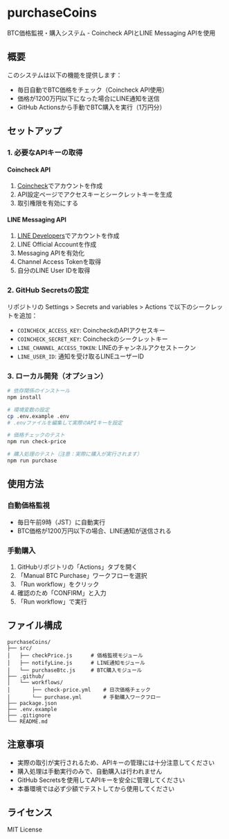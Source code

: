 # purchaseCoinsBTC価格監視・購入システム - Coincheck APIとLINE Messaging APIを使用## 概要このシステムは以下の機能を提供します：- 毎日自動でBTC価格をチェック（Coincheck API使用）- 価格が1200万円以下になった場合にLINE通知を送信- GitHub Actionsから手動でBTC購入を実行（1万円分）## セットアップ### 1. 必要なAPIキーの取得#### Coincheck API1. [Coincheck](https://coincheck.com/)でアカウントを作成2. API設定ページでアクセスキーとシークレットキーを生成3. 取引権限を有効にする#### LINE Messaging API1. [LINE Developers](https://developers.line.biz/)でアカウントを作成2. LINE Official Accountを作成3. Messaging APIを有効化4. Channel Access Tokenを取得5. 自分のLINE User IDを取得### 2. GitHub Secretsの設定リポジトリの Settings > Secrets and variables > Actions で以下のシークレットを追加：- `COINCHECK_ACCESS_KEY`: CoincheckのAPIアクセスキー- `COINCHECK_SECRET_KEY`: Coincheckのシークレットキー- `LINE_CHANNEL_ACCESS_TOKEN`: LINEのチャンネルアクセストークン- `LINE_USER_ID`: 通知を受け取るLINEユーザーID### 3. ローカル開発（オプション）```bash# 依存関係のインストールnpm install# 環境変数の設定cp .env.example .env# .envファイルを編集して実際のAPIキーを設定# 価格チェックのテストnpm run check-price# 購入処理のテスト（注意：実際に購入が実行されます）npm run purchase```## 使用方法### 自動価格監視- 毎日午前9時（JST）に自動実行- BTC価格が1200万円以下の場合、LINE通知が送信される### 手動購入1. GitHubリポジトリの「Actions」タブを開く2. 「Manual BTC Purchase」ワークフローを選択3. 「Run workflow」をクリック4. 確認のため「CONFIRM」と入力5. 「Run workflow」で実行## ファイル構成```purchaseCoins/├── src/│   ├── checkPrice.js      # 価格監視モジュール│   ├── notifyLine.js      # LINE通知モジュール│   └── purchaseBtc.js     # BTC購入モジュール├── .github/│   └── workflows/│       ├── check-price.yml    # 日次価格チェック│       └── purchase.yml       # 手動購入ワークフロー├── package.json├── .env.example├── .gitignore└── README.md```## 注意事項- 実際の取引が実行されるため、APIキーの管理には十分注意してください- 購入処理は手動実行のみで、自動購入は行われません- GitHub Secretsを使用してAPIキーを安全に管理してください- 本番環境では必ず少額でテストしてから使用してください## ライセンスMIT License  
